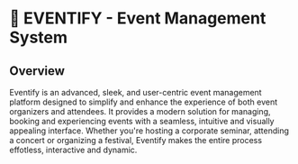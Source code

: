 # 🎉 EVENTIFY - Event Management System

## Overview
Eventify is an advanced, sleek, and user-centric event management platform designed to simplify and enhance the experience of both event organizers and attendees. It provides a modern solution for managing, booking and experiencing events with a seamless, intuitive and visually appealing interface. Whether you're hosting a corporate seminar, attending a concert or organizing a festival, Eventify makes the entire process effotless, interactive and dynamic.
